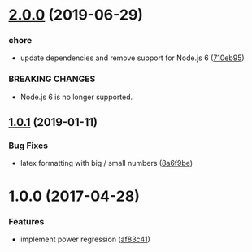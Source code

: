 # [2.0.0](https://github.com/mljs/regression-power/compare/v1.0.1...v2.0.0) (2019-06-29)


### chore

* update dependencies and remove support for Node.js 6 ([710eb95](https://github.com/mljs/regression-power/commit/710eb95))


### BREAKING CHANGES

* Node.js 6 is no longer supported.



## [1.0.1](https://github.com/mljs/regression-power/compare/v1.0.0...v1.0.1) (2019-01-11)


### Bug Fixes

* latex formatting with big / small numbers ([8a6f9be](https://github.com/mljs/regression-power/commit/8a6f9be))



<a name="1.0.0"></a>
# 1.0.0 (2017-04-28)


### Features

* implement power regression ([af83c41](https://github.com/mljs/regression-power/commit/af83c41))



